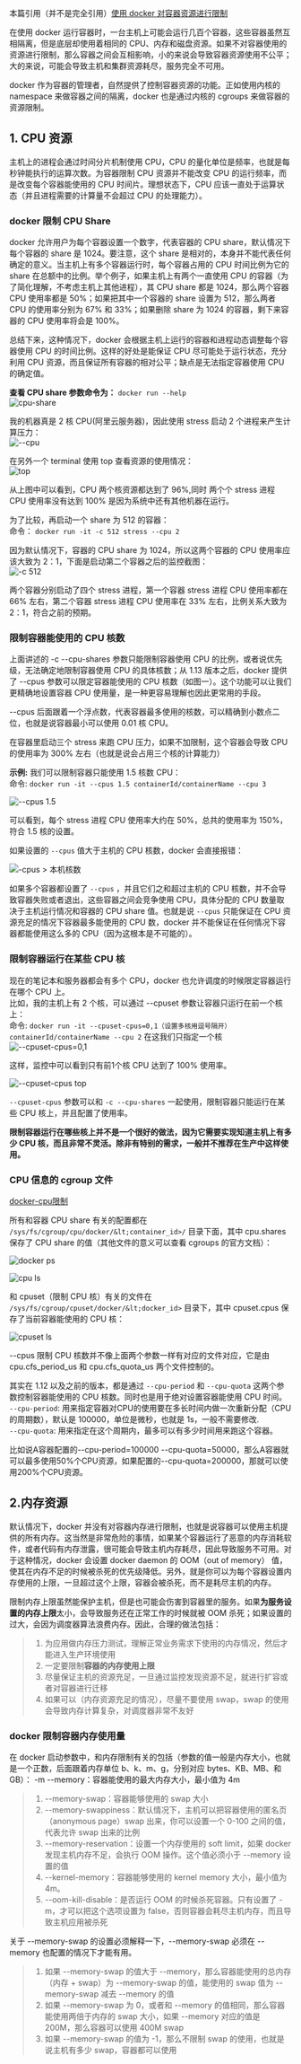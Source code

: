 本篇引用（并不是完全引用）[使用 docker 对容器资源进行限制](http://dockone.io/article/2569)  

在使用 docker 运行容器时，一台主机上可能会运行几百个容器，这些容器虽然互相隔离，但是底层却使用着相同的 CPU、内存和磁盘资源。如果不对容器使用的资源进行限制，那么容器之间会互相影响，小的来说会导致容器资源使用不公平；大的来说，可能会导致主机和集群资源耗尽，服务完全不可用。  

docker 作为容器的管理者，自然提供了控制容器资源的功能。正如使用内核的 namespace 来做容器之间的隔离，docker 也是通过内核的 cgroups 来做容器的资源限制。  

## 1. CPU 资源  
主机上的进程会通过时间分片机制使用 CPU，CPU 的量化单位是频率，也就是每秒钟能执行的运算次数。为容器限制 CPU 资源并不能改变 CPU 的运行频率，而是改变每个容器能使用的 CPU 时间片。理想状态下，CPU 应该一直处于运算状态（并且进程需要的计算量不会超过 CPU 的处理能力）。  

### docker 限制 CPU Share  
docker 允许用户为每个容器设置一个数字，代表容器的 CPU share，默认情况下每个容器的 share 是 1024。要注意，这个 share 是相对的，本身并不能代表任何确定的意义。当主机上有多个容器运行时，每个容器占用的 CPU 时间比例为它的 share 在总额中的比例。举个例子，如果主机上有两个一直使用 CPU 的容器（为了简化理解，不考虑主机上其他进程），其 CPU share 都是 1024，那么两个容器 CPU 使用率都是 50%；如果把其中一个容器的 share 设置为 512，那么两者 CPU 的使用率分别为 67% 和 33%；如果删除 share 为 1024 的容器，剩下来容器的 CPU 使用率将会是 100%。  

总结下来，这种情况下，docker 会根据主机上运行的容器和进程动态调整每个容器使用 CPU 的时间比例。这样的好处是能保证 CPU 尽可能处于运行状态，充分利用 CPU 资源，而且保证所有容器的相对公平；缺点是无法指定容器使用 CPU 的确定值。  

**查看 CPU share 参数命令为：** `docker run --help`  
![cpu-share](https://github.com/momokanni/docker/blob/master/piture/cpu-shares.png)  

我的机器真是 2 核 CPU(阿里云服务器)，因此使用 stress 启动 2 个进程来产生计算压力：  
![--cpu](https://github.com/momokanni/docker/blob/master/piture/cpu-shares_01.png)  

在另外一个 terminal 使用 top 查看资源的使用情况：  
![top](https://github.com/momokanni/docker/blob/master/piture/cpu-shares_02.png)  

从上图中可以看到，CPU 两个核资源都达到了 96%,同时 两个个 stress 进程 CPU 使用率没有达到 100% 是因为系统中还有其他机器在运行。  

为了比较，再启动一个 share 为 512 的容器：  
命令： `docker run -it -c 512 stress --cpu 2`  

因为默认情况下，容器的 CPU share 为 1024，所以这两个容器的 CPU 使用率应该大致为 2：1，下面是启动第二个容器之后的监控截图：  
![-c 512](https://github.com/momokanni/docker/blob/master/piture/cpu-shares_3.png)  

两个容器分别启动了四个 stress 进程，第一个容器 stress 进程 CPU 使用率都在 66% 左右，第二个容器 stress 进程 CPU 使用率在 33% 左右，比例关系大致为 2：1，符合之前的预期。  

### 限制容器能使用的 CPU 核数  

上面讲述的 -c --cpu-shares 参数只能限制容器使用 CPU 的比例，或者说优先级，无法确定地限制容器使用 CPU 的具体核数；从 1.13 版本之后，docker 提供了 --cpus 参数可以限定容器能使用的 CPU 核数（如图一）。这个功能可以让我们更精确地设置容器 CPU 使用量，是一种更容易理解也因此更常用的手段。  

--cpus 后面跟着一个浮点数，代表容器最多使用的核数，可以精确到小数点二位，也就是说容器最小可以使用 0.01 核 CPU。  

在容器里启动三个 stress 来跑 CPU 压力，如果不加限制，这个容器会导致 CPU 的使用率为 300% 左右（也就是说会占用三个核的计算能力）  

**示例:** 我们可以限制容器只能使用 1.5 核数 CPU：  
命令: `docker run -it --cpus 1.5 containerId/containerName --cpu 3`  

![--cpus 1.5](https://github.com/momokanni/docker/blob/master/piture/cpu-shares_4.png)  

可以看到，每个 stress 进程 CPU 使用率大约在 50%，总共的使用率为 150%，符合 1.5 核的设置。  

如果设置的 `--cpus` 值大于主机的 CPU 核数，docker 会直接报错：  

![-cpus > 本机核数](https://github.com/momokanni/docker/blob/master/piture/cpu-shares_5.png)  

如果多个容器都设置了 `--cpus` ，并且它们之和超过主机的 CPU 核数，并不会导致容器失败或者退出，这些容器之间会竞争使用 CPU，具体分配的 CPU 数量取决于主机运行情况和容器的 CPU share 值。也就是说 `--cpus` 只能保证在 CPU 资源充足的情况下容器最多能使用的 CPU 数，docker 并不能保证在任何情况下容器都能使用这么多的 CPU（因为这根本是不可能的）。  

### 限制容器运行在某些 CPU 核  

现在的笔记本和服务器都会有多个 CPU，docker 也允许调度的时候限定容器运行在哪个 CPU 上。  
比如，我的主机上有 2 个核，可以通过 --cpuset 参数让容器只运行在前一个核上：  
命令: `docker run -it --cpuset-cpus=0,1（设置多核用逗号隔开） containerId/containerName --cpu 2` 在这我们只指定一个核  
![--cpuset-cpus=0,1](https://github.com/momokanni/docker/blob/master/piture/cpu-shares_6.png)  

这样，监控中可以看到只有前1个核 CPU 达到了 100% 使用率。  

![--cpuset-cpus top](https://github.com/momokanni/docker/blob/master/piture/cpu-shares_7.png)  

`--cpuset-cpus` 参数可以和 `-c --cpu-shares` 一起使用，限制容器只能运行在某些 CPU 核上，并且配置了使用率。  

**限制容器运行在哪些核上并不是一个很好的做法，因为它需要实现知道主机上有多少 CPU 核，而且非常不灵活。除非有特别的需求，一般并不推荐在生产中这样使用。**  

### CPU 信息的 cgroup 文件  

[docker-cpu限制](http://www.tang-lei.com/2018/06/06/docker-cpu-%E9%99%90%E5%88%B6/)

所有和容器 CPU share 有关的配置都在 `/sys/fs/cgroup/cpu/docker/&lt;container_id>/` 目录下面，其中 cpu.shares 保存了 CPU share 的值（其他文件的意义可以查看 cgroups 的官方文档）：  

![docker ps](https://github.com/momokanni/docker/blob/master/piture/cpu-shares_8.png)  

![cpu ls](https://github.com/momokanni/docker/blob/master/piture/cpu-shares_9.png)  

和 cpuset（限制 CPU 核）有关的文件在 `/sys/fs/cgroup/cpuset/docker/&lt;docker_id>` 目录下，其中 cpuset.cpus 保存了当前容器能使用的 CPU 核：  

![cpuset ls](https://github.com/momokanni/docker/blob/master/piture/cpu-shares_10.png)  

--cpus 限制 CPU 核数并不像上面两个参数一样有对应的文件对应，它是由 cpu.cfs_period_us 和 cpu.cfs_quota_us 两个文件控制的。  

其实在 1.12 以及之前的版本，都是通过 `--cpu-period` 和 `--cpu-quota` 这两个参数控制容器能使用的 CPU 核数。同时也是用于绝对设置容器能使用 CPU 时间。    
`--cpu-period`: 用来指定容器对CPU的使用要在多长时间内做一次重新分配（CPU 的周期数），默认是 100000，单位是微秒，也就是 1s，一般不需要修改.  
`--cpu-quota`: 用来指定在这个周期内，最多可以有多少时间用来跑这个容器。  

比如说A容器配置的--cpu-period=100000 --cpu-quota=50000，那么A容器就可以最多使用50%个CPU资源，如果配置的--cpu-quota=200000，那就可以使用200%个CPU资源。  

## 2.内存资源  

默认情况下，docker 并没有对容器内存进行限制，也就是说容器可以使用主机提供的所有内存。这当然是非常危险的事情，如果某个容器运行了恶意的内存消耗软件，或者代码有内存泄露，很可能会导致主机内存耗尽，因此导致服务不可用。对于这种情况，docker 会设置 docker daemon 的 OOM（out of memory） 值，使其在内存不足的时候被杀死的优先级降低。另外，就是你可以为每个容器设置内存使用的上限，一旦超过这个上限，容器会被杀死，而不是耗尽主机的内存。  

限制内存上限虽然能保护主机，但是也可能会伤害到容器里的服务。如果**为服务设置的内存上限**太小，会导致服务还在正常工作的时候就被 OOM 杀死；如果设置的过大，会因为调度器算法浪费内存。因此，合理的做法包括：  

>1. 为应用做内存压力测试，理解正常业务需求下使用的内存情况，然后才能进入生产环境使用  
>2. 一定要限制**容器的内存使用上限**  
>3. 尽量保证主机的资源充足，一旦通过监控发现资源不足，就进行扩容或者对容器进行迁移  
>4. 如果可以（内存资源充足的情况），尽量不要使用 swap，swap 的使用会导致内存计算复杂，对调度器非常不友好  

### docker 限制容器内存使用量  

在 docker 启动参数中，和内存限制有关的包括（参数的值一般是内存大小，也就是一个正数，后面跟着内存单位 b、k、m、g，分别对应 bytes、KB、MB、和 GB）：
-m --memory：容器能使用的最大内存大小，最小值为 4m  

>1. --memory-swap：容器能够使用的 swap 大小  
>2. --memory-swappiness：默认情况下，主机可以把容器使用的匿名页（anonymous page）swap 出来，你可以设置一个 0-100 之间的值，代表允许 swap 出来的比例  
>3. --memory-reservation：设置一个内存使用的 soft limit，如果 docker 发现主机内存不足，会执行 OOM 操作。这个值必须小于 --memory 设置的值  
>4. --kernel-memory：容器能够使用的 kernel memory 大小，最小值为 4m。  
>5. --oom-kill-disable：是否运行 OOM 的时候杀死容器。只有设置了 -m，才可以把这个选项设置为 false，否则容器会耗尽主机内存，而且导致主机应用被杀死  

关于 --memory-swap 的设置必须解释一下，--memory-swap 必须在 --memory 也配置的情况下才能有用。  
>1. 如果 --memory-swap 的值大于 --memory，那么容器能使用的总内存（内存 + swap）为 --memory-swap 的值，能使用的 swap 值为 --memory-swap 减去 --memory 的值  
>2. 如果 --memory-swap 为 0，或者和 --memory 的值相同，那么容器能使用两倍于内存的 swap 大小，如果 --memory 对应的值是 200M，那么容器可以使用 400M swap  
>3. 如果 --memory-swap 的值为 -1，那么不限制 swap 的使用，也就是说主机有多少 swap，容器都可以使用  












